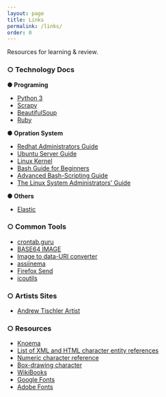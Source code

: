 ```yaml
---
layout: page
title: Links
permalink: /links/
order: 0
---
```


Resources for learning &amp; review.

### ○ Technology Docs

<!-- #### ● Web Front End

* [MDN Web](https://developer.mozilla.org/en-US/)
* [HTML](https://developer.mozilla.org/en-US/docs/Web/HTML)
* [HTML5 Reference](https://dev.w3.org/html5/html-author/)
* [CSS](https://developer.mozilla.org/en-US/docs/Web/CSS/Reference)
* [CSS Current Work](https://www.w3.org/Style/CSS/current-work)
* [CSS Validator](https://jigsaw.w3.org/css-validator/)
* [CSS specifications](https://www.w3.org/Style/CSS/specs.en.html)
* [JavaScript](https://developer.mozilla.org/en-US/docs/Web/JavaScript)
* [JavaScript Best Practices](https://www.w3.org/wiki/JavaScript_best_practices)
* [DOM](https://developer.mozilla.org/en-US/docs/Web/API/Document_Object_Model)
* [Web APIs](https://developer.mozilla.org/en-US/docs/Web/API)
* [Ajax](https://developer.mozilla.org/en-US/docs/Web/Guide/AJAX)
* [Standard ECMA-262](https://www.ecma-international.org/publications/standards/Ecma-262.htm)
* [SVG](https://developer.mozilla.org/en-US/docs/Web/SVG)
* [MathML](https://developer.mozilla.org/en-US/docs/Web/MathML)
* [Markdown](https://daringfireball.net/projects/markdown/)

__● Web Back End__

* [HTTP](https://developer.mozilla.org/en-US/docs/Web/HTTP)
* [HTTP Documentation](http://httpwg.org/specs/)
* [Nginx](https://nginx.org/en/docs/)
* [MySQL](https://dev.mysql.com/doc/)
* [Node.js API](https://nodejs.org/api/)
* [Redis](https://redis.io/documentation)
* [SQLite](https://sqlite.org/doclist.html)
* [MongoDB](https://docs.mongodb.com/manual/)
 -->

<!-- __● Tools &amp; Framwork__

* [Laravel](https://laravel.com/docs/master)
* [Wordpress](https://codex.wordpress.org/)
* [Composer](https://getcomposer.org/doc/)
* [Awesome PHP](https://github.com/ziadoz/awesome-php)
* [Flask](http://flask.pocoo.org/docs/)
* [Django](https://docs.djangoproject.com/)
* [webpack](https://webpack.js.org/guides/)
* [Sass](http://sass-lang.com/documentation/)
* [jQeury API](https://api.jquery.com/)
* [Angular](https://docs.angularjs.org/tutorial/)
* [React](https://reactjs.org/docs/)
* [Bootstrap](https://getbootstrap.com/docs/)
* [PureCSS](https://purecss.io/)
* [Semantic UI](https://semantic-ui.com/introduction/getting-started.html)
* [Semantic UI](https://semantic-ui.com/introduction/getting-started.html)
* [CKEditor](https://ckeditor.com/docs/)
* [Jekyll](https://jekyllrb.com/docs/)
* [Git](https://git-scm.com/docs)
* [GitHub](https://guides.github.com/)
* [Liquid](https://shopify.github.io/liquid/tags/iteration/) -->

__● Programing__
* [Python 3](https://docs.python.org/3/)
* [Scrapy](https://docs.scrapy.org)
* [BeautifulSoup](https://www.crummy.com/software/BeautifulSoup/bs4/doc/)
* [Ruby](http://ruby-doc.org/)

__● Opration System__

* [Redhat Administrators Guide](https://access.redhat.com/documentation/en-us/red_hat_enterprise_linux/7/html/system_administrators_guide/)
* [Ubuntu Server Guide](https://help.ubuntu.com/lts/serverguide/index.html.en)
* [Linux Kernel](https://www.kernel.org/doc/html/latest/)
* [Bash Guide for Beginners](http://tldp.org/LDP/Bash-Beginners-Guide/html/index.html)
* [Advanced Bash-Scripting Guide](http://tldp.org/LDP/abs/html/index.html)
* [The Linux System Administrators' Guide](http://tldp.org/LDP/sag/html/index.html)

__● Others__

* [Elastic](https://www.elastic.co/guide/)

### ○ Common Tools

* [crontab.guru](https://crontab.guru)
* [BASE64 IMAGE](https://www.base64-image.de/)
* [Image to data-URI converter](https://websemantics.uk/tools/image-to-data-uri-converter/)
* [assiinema](https://asciinema.org/)
* [Firefox Send](https://send.firefox.com/)
* [icoutils](https://www.nongnu.org/icoutils/)

### ○ Artists Sites

* [Andrew Tischler Artist](http://www.andrewtischler.com/)

### ○ Resources

* [Knoema](http://knoema.com/)
* [List of XML and HTML character entity references](https://en.wikipedia.org/wiki/List_of_XML_and_HTML_character_entity_references)
* [Numeric character reference](https://en.wikipedia.org/wiki/Numeric_character_reference)
* [Box-drawing character](https://en.wikipedia.org/wiki/Box-drawing_character)
* [WikiBooks](https://en.wikibooks.org)
* [Google Fonts](https://fonts.google.com/)
* [Adobe Fonts](https://fonts.adobe.com)


